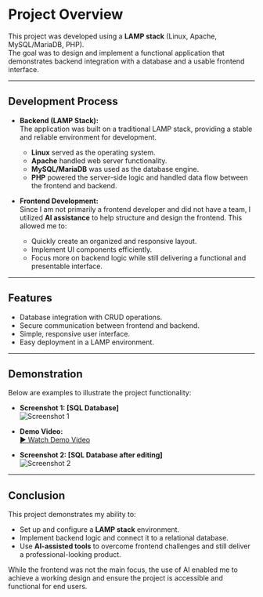 # Project Overview

This project was developed using a **LAMP stack** (Linux, Apache, MySQL/MariaDB, PHP).  
The goal was to design and implement a functional application that demonstrates backend integration with a database and a usable frontend interface.

---

## Development Process

- **Backend (LAMP Stack):**  
  The application was built on a traditional LAMP stack, providing a stable and reliable environment for development.  
  - **Linux** served as the operating system.  
  - **Apache** handled web server functionality.  
  - **MySQL/MariaDB** was used as the database engine.  
  - **PHP** powered the server-side logic and handled data flow between the frontend and backend.

- **Frontend Development:**  
  Since I am not primarily a frontend developer and did not have a team, I utilized **AI assistance** to help structure and design the frontend. This allowed me to:  
  - Quickly create an organized and responsive layout.  
  - Implement UI components efficiently.  
  - Focus more on backend logic while still delivering a functional and presentable interface.  

---

## Features

- Database integration with CRUD operations.  
- Secure communication between frontend and backend.  
- Simple, responsive user interface.  
- Easy deployment in a LAMP environment.

---

## Demonstration

Below are examples to illustrate the project functionality:

- **Screenshot 1: [SQL Database]**  
  ![Screenshot 1](./screenshots/sql.JPG)

- **Demo Video:**  
  [▶ Watch Demo Video](./demo/demo.mp4)

- **Screenshot 2: [SQL Database after editing]**  
  ![Screenshot 2](./screenshots/sqltest.JPG)

---

## Conclusion

This project demonstrates my ability to:  
- Set up and configure a **LAMP stack** environment.  
- Implement backend logic and connect it to a relational database.  
- Use **AI-assisted tools** to overcome frontend challenges and still deliver a professional-looking product.  

While the frontend was not the main focus, the use of AI enabled me to achieve a working design and ensure the project is accessible and functional for end users.
